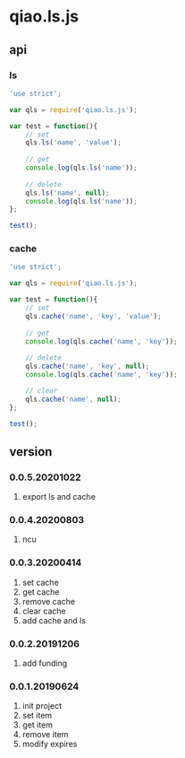 # qiao.ls.js

## api
### ls
```javascript
'use strict';

var qls = require('qiao.ls.js');

var test = function(){
	// set
	qls.ls('name', 'value');
	
	// get
	console.log(qls.ls('name'));
	
	// delete
	qls.ls('name', null);
	console.log(qls.ls('name'));
};

test();
```

### cache
```javascript
'use strict';

var qls = require('qiao.ls.js');

var test = function(){
	// set
	qls.cache('name', 'key', 'value');
	
	// get
	console.log(qls.cache('name', 'key'));
	
	// delete
	qls.cache('name', 'key', null);
	console.log(qls.cache('name', 'key'));

	// clear
	qls.cache('name', null);
};

test();
```

## version
### 0.0.5.20201022
1. export ls and cache

### 0.0.4.20200803
1. ncu

### 0.0.3.20200414
1. set cache
2. get cache
3. remove cache
4. clear cache
5. add cache and ls

### 0.0.2.20191206
1. add funding

### 0.0.1.20190624
1. init project
2. set item
3. get item
4. remove item
5. modify expires